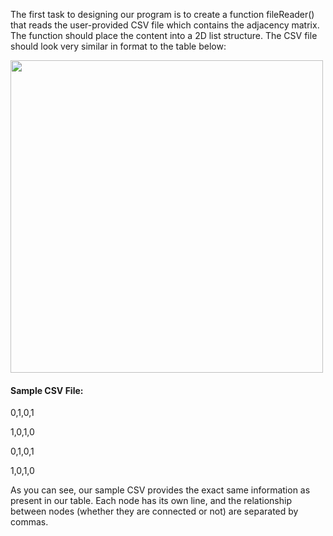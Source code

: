 <!-- title={fileReader()} -->

<!-- concepts={File Input Output, Parsing CSV Files, 2D Lists} -->

<!--badges={Python:50,Algorithms:100}-->

The first task to designing our program is to create a function fileReader() that reads the user-provided CSV file which contains the adjacency matrix. The function should place the content into a 2D list structure. The CSV file should look very similar in format to the table below:

<img src="http://1.bp.blogspot.com/-ip-AG9a8_zk/Ux5EUHIyB7I/AAAAAAAACLw/WM6wNqupeNk/s1600/Adjacency+Matrix+Representation+of+Undirected+Graph.JPG" width=500>

#### Sample CSV File:

0,1,0,1

1,0,1,0

0,1,0,1

1,0,1,0

As you can see, our sample CSV provides the exact same information as present in our table. Each node has its own line, and the relationship between nodes (whether they are connected or not) are separated by commas.